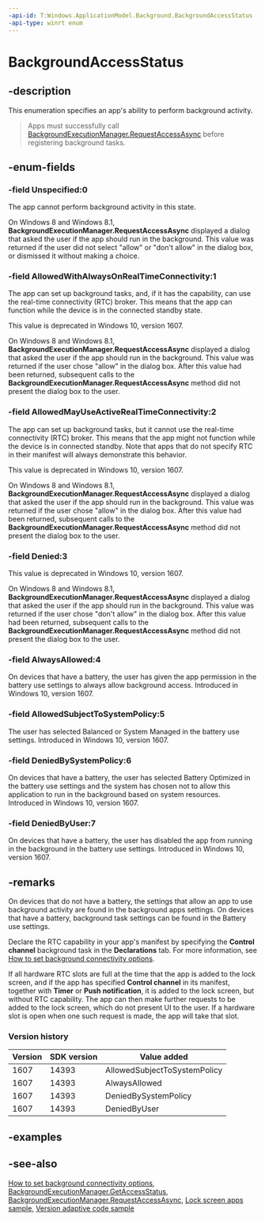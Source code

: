 ```yaml
---
-api-id: T:Windows.ApplicationModel.Background.BackgroundAccessStatus
-api-type: winrt enum
---
```


<!-- Enumeration syntax
public enum Windows.ApplicationModel.Background.BackgroundAccessStatus : int
-->

# BackgroundAccessStatus

## -description

This enumeration specifies an app's ability to perform background activity.

> Apps must successfully call [BackgroundExecutionManager.RequestAccessAsync](https://docs.microsoft.com/uwp/api/windows.applicationmodel.background.backgroundexecutionmanager.RequestAccessAsync) before registering background tasks.

## -enum-fields

### -field Unspecified:0

The app cannot perform background activity in this state.

On Windows 8 and Windows 8.1, **BackgroundExecutionManager.RequestAccessAsync** displayed a dialog that asked the user if the app should run in the background. This value was returned if the user did not select "allow" or "don't allow" in the dialog box, or dismissed it without making a choice.

### -field AllowedWithAlwaysOnRealTimeConnectivity:1

The app can set up background tasks, and, if it has the capability, can use the real-time connectivity (RTC) broker. This means that the app can function while the device is in the connected standby state.

This value is deprecated in Windows 10, version 1607.

On Windows 8 and Windows 8.1, **BackgroundExecutionManager.RequestAccessAsync** displayed a dialog that asked the user if the app should run in the background. This value was returned if the user chose "allow" in the dialog box. After this value had been returned, subsequent calls to the **BackgroundExecutionManager.RequestAccessAsync** method did not present the dialog box to the user.

### -field AllowedMayUseActiveRealTimeConnectivity:2

The app can set up background tasks, but it cannot use the real-time connectivity (RTC) broker. This means that the app might not function while the device is in connected standby. Note that apps that do not specify RTC in their manifest will always demonstrate this behavior.

This value is deprecated in Windows 10, version 1607.

On Windows 8 and Windows 8.1, **BackgroundExecutionManager.RequestAccessAsync** displayed a dialog that asked the user if the app should run in the background. This value was returned if the user chose "allow" in the dialog box. After this value had been returned, subsequent calls to the **BackgroundExecutionManager.RequestAccessAsync** method did not present the dialog box to the user.

### -field Denied:3

This value is deprecated in Windows 10, version 1607.

On Windows 8 and Windows 8.1, **BackgroundExecutionManager.RequestAccessAsync** displayed a dialog that asked the user if the app should run in the background. This value was returned if the user chose "don't allow" in the dialog box. After this value had been returned, subsequent calls to the **BackgroundExecutionManager.RequestAccessAsync** method did not present the dialog box to the user.

### -field AlwaysAllowed:4

On devices that have a battery, the user has given the app permission in the battery use settings to always allow background access. Introduced in Windows 10, version 1607.

### -field AllowedSubjectToSystemPolicy:5

The user has selected Balanced or System Managed in the battery use settings. Introduced in Windows 10, version 1607.

### -field DeniedBySystemPolicy:6

On devices that have a battery, the user has selected Battery Optimized in the battery use settings and the system has chosen not to allow this application to run in the background based on system resources. Introduced in Windows 10, version 1607.

### -field DeniedByUser:7

On devices that have a battery, the user has disabled the app from running in the background in the battery use settings. Introduced in Windows 10, version 1607.

## -remarks

On devices that do not have a battery, the settings that allow an app to use background activity are found in the background apps settings. On devices that have a battery, background task settings can be found in the Battery use settings.

Declare the RTC capability in your app's manifest by specifying the **Control channel** background task in the **Declarations** tab. For more information, see [How to set background connectivity options](http://msdn.microsoft.com/library/b6042b5f-5cee-4dee-8cb4-8f376f878e97).

If all hardware RTC slots are full at the time that the app is added to the lock screen, and if the app has specified **Control channel** in its manifest, together with **Timer** or **Push notification**, it is added to the lock screen, but without RTC capability. The app can then make further requests to be added to the lock screen, which do not present UI to the user. If a hardware slot is open when one such request is made, the app will take that slot.

### Version history

| Version | SDK version | Value added |
| -- | -- | -- |
| 1607 | 14393 | AllowedSubjectToSystemPolicy |
| 1607 | 14393 | AlwaysAllowed |
| 1607 | 14393 | DeniedBySystemPolicy |
| 1607 | 14393 | DeniedByUser |

## -examples

## -see-also

[How to set background connectivity options](http://msdn.microsoft.com/library/b6042b5f-5cee-4dee-8cb4-8f376f878e97), [BackgroundExecutionManager.GetAccessStatus](backgroundexecutionmanager_getaccessstatus_125212976.md), [BackgroundExecutionManager.RequestAccessAsync](https://docs.microsoft.com/uwp/api/windows.applicationmodel.background.backgroundexecutionmanager.RequestAccessAsync), [Lock screen apps sample](http://go.microsoft.com/fwlink/p/?linkid=239970), [Version adaptive code sample](https://github.com/Microsoft/Windows-universal-samples/tree/master/Samples/VersionAdaptiveCode)
